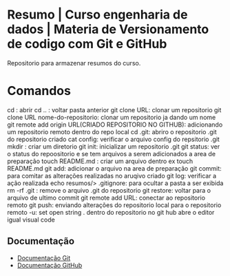 # Resumo | Curso engenharia de dados | Materia de Versionamento de codigo com Git e GitHub
Repositorio para armazenar resumos do curso.

# Comandos
cd : abrir
cd .. : voltar pasta anterior
git clone URL: clonar um repositorio
git clone URL nome-do-repositorio: clonar um repositorio ja dando um nome
git remote add origin URL(CRIADO REPOSITORIO NO GITHUB): adicionando um repositorio remoto dentro do repo local
cd .git: abriro o repositorio .git do repositorio criado
cat config: verificar o arquivo config do repsitorio .git
mkdir : criar um diretorio
git init: inicializar um repositorio .git
git status: ver o status do repoositorio e se tem arquivos a serem adicionados a area de preparação
touch README.md : criar um arquivo dentro ex touch README.md
git add: adicionar o arquivo na area de preparação
git commit: para comitar as alterações realizadas no aruqivo criado
git log: verificar a ação realizada
echo resumos/> .gitignore: para ocultar a pasta a ser exibida
rm -rf .git : remove o arquivo .git do repositorio
git restore: voltar para o arquivo de ultimo commit 
git remote add URL: conectar ao repositorio remoto
git push: enviando alterações do repositorio local para o repositorio remoto
-u: set open string
. dentro do repositorio no git hub abre o editor igual visual code


## Documentação

- [Documentação Git](https://git-scm.com/doc)
- [Documentação GitHub](https://docs.github.com/)

